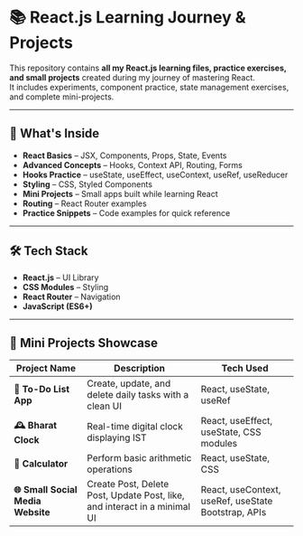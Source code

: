 # 📚 React.js Learning Journey & Projects

This repository contains **all my React.js learning files, practice exercises, and small projects** created during my journey of mastering React.  
It includes experiments, component practice, state management exercises, and complete mini-projects.

---

## 🚀 What's Inside

- **React Basics** – JSX, Components, Props, State, Events
- **Advanced Concepts** – Hooks, Context API, Routing, Forms
- **Hooks Practice** – useState, useEffect, useContext, useRef, useReducer
- **Styling** – CSS, Styled Components
- **Mini Projects** – Small apps built while learning React
- **Routing** – React Router examples
- **Practice Snippets** – Code examples for quick reference

---

## 🛠 Tech Stack

- **React.js** – UI Library
- **CSS Modules** – Styling
- **React Router** – Navigation
- **JavaScript (ES6+)**


---

## 🌟 Mini Projects Showcase

| Project Name         | Description | Tech Used |
|----------------------|-------------|-----------|
| **📝 To-Do List App** | Create, update, and delete daily tasks with a clean UI | React, useState, useRef |
| **🕰 Bharat Clock** | Real-time digital clock displaying IST | React, useEffect, useState, CSS modules |
| **🧮 Calculator** | Perform basic arithmetic operations | React, useState, CSS |
| **🌐 Small Social Media Website** | Create Post, Delete Post, Update Post, like, and interact in a minimal UI | React, useContext, useRef, useState Bootstrap, APIs |



